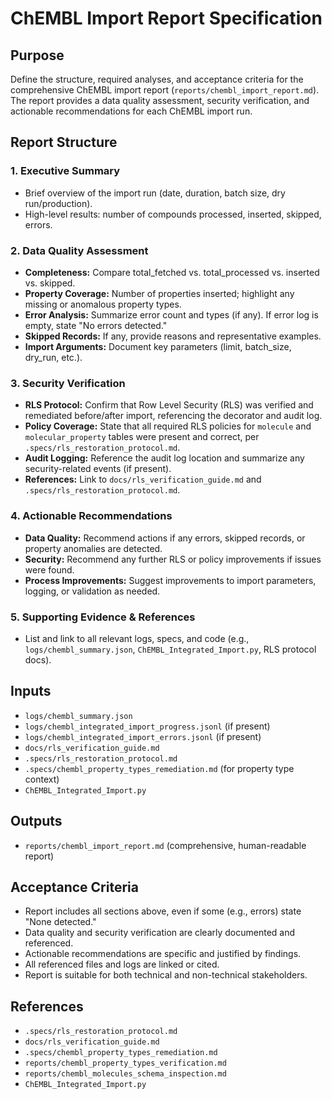 # ChEMBL Import Report Specification

## Purpose
Define the structure, required analyses, and acceptance criteria for the comprehensive ChEMBL import report (`reports/chembl_import_report.md`). The report provides a data quality assessment, security verification, and actionable recommendations for each ChEMBL import run.

## Report Structure

### 1. Executive Summary
- Brief overview of the import run (date, duration, batch size, dry run/production).
- High-level results: number of compounds processed, inserted, skipped, errors.

### 2. Data Quality Assessment
- **Completeness:** Compare total_fetched vs. total_processed vs. inserted vs. skipped.
- **Property Coverage:** Number of properties inserted; highlight any missing or anomalous property types.
- **Error Analysis:** Summarize error count and types (if any). If error log is empty, state "No errors detected."
- **Skipped Records:** If any, provide reasons and representative examples.
- **Import Arguments:** Document key parameters (limit, batch_size, dry_run, etc.).

### 3. Security Verification
- **RLS Protocol:** Confirm that Row Level Security (RLS) was verified and remediated before/after import, referencing the decorator and audit log.
- **Policy Coverage:** State that all required RLS policies for `molecule` and `molecular_property` tables were present and correct, per `.specs/rls_restoration_protocol.md`.
- **Audit Logging:** Reference the audit log location and summarize any security-related events (if present).
- **References:** Link to `docs/rls_verification_guide.md` and `.specs/rls_restoration_protocol.md`.

### 4. Actionable Recommendations
- **Data Quality:** Recommend actions if any errors, skipped records, or property anomalies are detected.
- **Security:** Recommend any further RLS or policy improvements if issues were found.
- **Process Improvements:** Suggest improvements to import parameters, logging, or validation as needed.

### 5. Supporting Evidence & References
- List and link to all relevant logs, specs, and code (e.g., `logs/chembl_summary.json`, `ChEMBL_Integrated_Import.py`, RLS protocol docs).

## Inputs
- `logs/chembl_summary.json`
- `logs/chembl_integrated_import_progress.jsonl` (if present)
- `logs/chembl_integrated_import_errors.jsonl` (if present)
- `docs/rls_verification_guide.md`
- `.specs/rls_restoration_protocol.md`
- `.specs/chembl_property_types_remediation.md` (for property type context)
- `ChEMBL_Integrated_Import.py`

## Outputs
- `reports/chembl_import_report.md` (comprehensive, human-readable report)

## Acceptance Criteria
- Report includes all sections above, even if some (e.g., errors) state "None detected."
- Data quality and security verification are clearly documented and referenced.
- Actionable recommendations are specific and justified by findings.
- All referenced files and logs are linked or cited.
- Report is suitable for both technical and non-technical stakeholders.

## References
- `.specs/rls_restoration_protocol.md`
- `docs/rls_verification_guide.md`
- `.specs/chembl_property_types_remediation.md`
- `reports/chembl_property_types_verification.md`
- `reports/chembl_molecules_schema_inspection.md`
- `ChEMBL_Integrated_Import.py`
